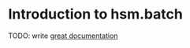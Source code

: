 # Introduction to hsm.batch

TODO: write [great documentation](http://jacobian.org/writing/what-to-write/)
